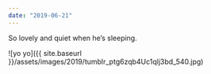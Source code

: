 ```yaml
---
date: "2019-06-21"
---
```


So lovely and quiet when he’s sleeping.

![yo yo]({{ site.baseurl }}/assets/images/2019/tumblr_ptg6zqb4Uc1qlj3bd_540.jpg)
